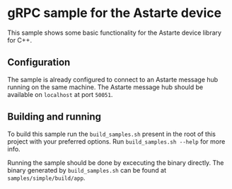 <!--
Copyright 2025 SECO Mind Srl

SPDX-License-Identifier: Apache-2.0
-->

# gRPC sample for the Astarte device

This sample shows some basic functionality for the Astarte device library for C++.

## Configuration

The sample is already configured to connect to an Astarte message hub running on the same machine.
The Astarte message hub should be available on `localhost` at port `50051`.

## Building and running

To build this sample run the `build_samples.sh` present in the root of this project with your
preferred options. Run `build_samples.sh --help` for more info.

Running the sample should be done by excecuting the binary directly.
The binary generated by `build_samples.sh` can be found at `samples/simple/build/app`.

